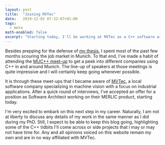```yaml
---
layout: post
title:  "Joining MVTec"
date:   2019-12-02 07:32:07+01:00
tags:
  - meta
math-enabled: false
excerpt: "Starting today, I'll be working at MVTec as a C++ software architect."
---
```


Besides prepping for the defense of [my thesis][1], I spent most of the past few months scouring the job market in Munich. To that end, I've made a habit of attending the [MUC++ meet-up][2] to get a peek into different companies using C++ in and around Munich. The line-up of speakers at those meetings is quite impressive and I will certainly keep going whenever possible.

It is through these meet-ups that I became aware of [MVTec][3], a local software company specializing in machine vision with a focus on industrial applications. After a quick round of interviews, I've accepted an offer for a position as Software Architect working on their MERLIC product, starting today.

I'm very excited to embark on this next step in my career.
Naturally, I am not at liberty to discuss any details of my work in the same manner as I did during my PhD. Still, I expect to be able to keep this blog going, highlighting some of the C++ tidbits I'll come across or side projects that I may or may not have time for.
Any and all opinions voiced on this website remain my own and are in no way affiliated with MVTec.


[1]: https://nbn-resolving.org/urn:nbn:de:bvb:19-250579
[2]: https://www.meetup.com/MUCplusplus/
[3]: https://www.mvtec.com/
